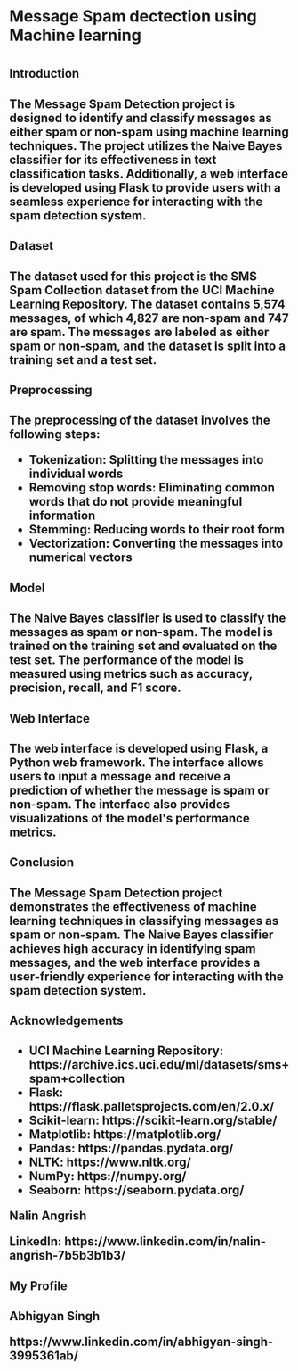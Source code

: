 <h1>Message Spam dectection using Machine learning<h1>
<h2>Introduction<h2>
<p>The Message Spam Detection project is designed to identify and classify messages as either spam or non-spam using machine learning techniques. The project utilizes the Naive Bayes classifier for its effectiveness in text classification tasks. Additionally, a web interface is developed using Flask to provide users with a seamless experience for interacting with the spam detection system.<p>
<h2>Dataset<h2>
<p>The dataset used for this project is the SMS Spam Collection dataset from the UCI Machine Learning Repository. The dataset contains 5,574 messages, of which 4,827 are non-spam and 747 are spam. The messages are labeled as either spam or non-spam, and the dataset is split into a training set and a test set.<p>
<h2>Preprocessing<h2>
<p>The preprocessing of the dataset involves the following steps:<p>
<ul>
  <li>Tokenization: Splitting the messages into individual words</li>
  <li>Removing stop words: Eliminating common words that do not provide meaningful information</li>
  <li>Stemming: Reducing words to their root form</li>
  <li>Vectorization: Converting the messages into numerical vectors</li>
</ul>
<h2>Model<h2>
<p>The Naive Bayes classifier is used to classify the messages as spam or non-spam. The model is trained on the training set and evaluated on the test set. The performance of the model is measured using metrics such as accuracy, precision, recall, and F1 score.<p>
<h2>Web Interface<h2>
<p>The web interface is developed using Flask, a Python web framework. The interface allows users to input a message and receive a prediction of whether the message is spam or non-spam. The interface also provides visualizations of the model's performance metrics.<p>
<h2>Conclusion<h2>
<p>The Message Spam Detection project demonstrates the effectiveness of machine learning techniques in classifying messages as spam or non-spam. The Naive Bayes classifier achieves high accuracy in identifying spam messages, and the web interface provides a user-friendly experience for interacting with the spam detection system.<p>
<h2>Acknowledgements<h2>
<ul>
    <li>UCI Machine Learning Repository: https://archive.ics.uci.edu/ml/datasets/sms+spam+collection</li>
    <li>Flask: https://flask.palletsprojects.com/en/2.0.x/</li>
    <li>Scikit-learn: https://scikit-learn.org/stable/</li>
    <li>Matplotlib: https://matplotlib.org/</li>
    <li>Pandas: https://pandas.pydata.org/</li>
    <li>NLTK: https://www.nltk.org/</li>
    <li>NumPy: https://numpy.org/</li>
    <li>Seaborn: https://seaborn.pydata.org/</li>


</ul>
<p>Nalin Angrish<p>
<p>LinkedIn: https://www.linkedin.com/in/nalin-angrish-7b5b3b1b3/<p>

<h2>My Profile<h2>
<p>Abhigyan Singh<p>
<p>https://www.linkedin.com/in/abhigyan-singh-3995361ab/<p>

